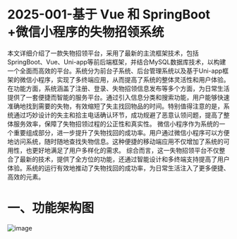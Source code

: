 # 2025-001-基于 Vue 和 SpringBoot +微信小程序的失物招领系统
本文详细介绍了一款失物招领平台，采用了最新的主流框架技术，包括SpringBoot、Vue、Uni-app等前后端框架，并结合MySQL数据库技术，以构建一个全面而高效的平台。系统分为前台子系统、后台管理系统以及基于Uni-app框架的微信小程序，实现了多终端应用，从而提高了系统的整体灵活性和用户体验。
在功能方面，系统涵盖了注册、登录、失物招领信息发布等多个方面，为日常生活提供了一套便捷而智能的服务平台。通过引入信息分类和搜索功能，用户能够快速准确地找到需要的失物，有效缩短了失主找回物品的时间。特别值得注意的是，系统通过巧妙设计的失主和拾主电话确认环节，成功规避了恶意认领问题，提高了整体服务效率，保障了失物招领过程的公正性和真实性。
微信小程序作为系统的一个重要组成部分，进一步提升了失物找回的成功率。用户通过微信小程序可以方便地访问系统，随时随地查找失物信息。这种便捷的移动端应用不仅增加了系统的可用性，也更好地满足了用户多样化的需求。
综合而言，这一失物招领平台不仅整合了最新的技术，提供了全方位的功能，还通过智能设计和多终端支持提高了用户体验。系统的运行有效地推动了失物找回的成功率，为日常生活注入了更多便捷、高效的元素。
# 一、功能架构图
![image](https://github.com/user-attachments/assets/3299500a-5f3d-4f0e-8e34-ced8d384f82f)
